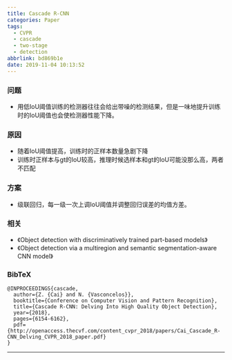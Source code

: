 ```yaml
---
title: Cascade R-CNN
categories: Paper
tags:
  - CVPR
  - cascade
  - two-stage
  - detection
abbrlink: bd869b1e
date: 2019-11-04 10:13:52
---
```

<p></p>
<!-- more -->

### 问题

- 用低IoU阈值训练的检测器往往会给出带噪的检测结果，但是一味地提升训练时的IoU阈值也会使检测器性能下降。

### 原因

- 随着IoU阈值提高，训练时的正样本数量急剧下降
- 训练时正样本与gt的IoU较高，推理时候选样本和gt的IoU可能没那么高，两者不匹配

### 方案

- 级联回归，每一级一次上调IoU阈值并调整回归误差的均值方差。

### 相关

- 《Object detection with discriminatively trained part-based models》
- 《Object detection via a multiregion and semantic segmentation-aware CNN model》

### BibTeX
```
@INPROCEEDINGS{cascade,
  author={Z. {Cai} and N. {Vasconcelos}},
  booktitle={Conference on Computer Vision and Pattern Recognition}, 
  title={Cascade R-CNN: Delving Into High Quality Object Detection}, 
  year={2018},
  pages={6154-6162},
  pdf={http://openaccess.thecvf.com/content_cvpr_2018/papers/Cai_Cascade_R-CNN_Delving_CVPR_2018_paper.pdf}
}
```
---

